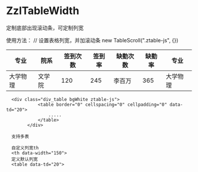 # ZzlTableWidth
定制底部出现滚动条，可定制列宽


使用方法：
// 设置表格列宽，并加滚动条
	new TableScroll(".ztable-js", {})
  
  <div class="div_table bgWhite ztable-js">
				<table border="0" cellspacing="0" cellpadding="0" data-td="20">
					<thead>
						<tr>
							<th data-width="150">专业</th>
							<th data-width="100">院系</th>
							<th data-width="80">签到次数</th>
							<th data-width="90">签到率</th>
							<th>缺勤次数</th>
							<th>缺勤率</th>
							<th>专业</th>
						</tr>
					</thead>
					<tbody>
						<tr>
							<td>大学物理</td>
							<td>文学院</td>
							<td>120</td>
							<td>245</td>
							<td>李百万</td>
							<td>365</td>
							<td>大学物理</td>
						</tr>
					</tbody>
				</table>
			</div>
      
      <div class="div_table bgWhite ztable-js">
				<table border="0" cellspacing="0" cellpadding="0" data-td="20">
					.....
				</table>
			</div>
      
      支持多表
      
      自定义列宽th
      <th data-width="150">
      定义默认列宽
      <table data-td="20">
      
       
       
